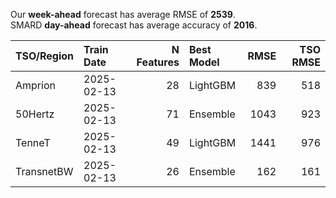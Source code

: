 
Our __week-ahead__ forecast has average RMSE of __2539__.  
SMARD __day-ahead__ forecast has average accuracy of __2016__. 
    
| TSO/Region   | Train Date   |   N Features | Best Model   |   RMSE |   TSO RMSE |
|:-------------|:-------------|-------------:|:-------------|-------:|-----------:|
| Amprion      | 2025-02-13   |           28 | LightGBM     |    839 |        518 |
| 50Hertz      | 2025-02-13   |           71 | Ensemble     |   1043 |        923 |
| TenneT       | 2025-02-13   |           49 | LightGBM     |   1441 |        976 |
| TransnetBW   | 2025-02-13   |           26 | Ensemble     |    162 |        161 |